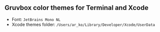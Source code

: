 ## Gruvbox color themes for Terminal and Xcode

- Font: `JetBrains Mono NL`
- Xcode themes folder: `/Users/ar_ko/Library/Developer/Xcode/UserData`
